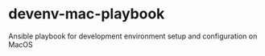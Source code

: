 # devenv-mac-playbook
Ansible playbook for development environment setup and configuration on MacOS
